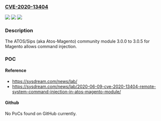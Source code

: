 ### [CVE-2020-13404](https://cve.mitre.org/cgi-bin/cvename.cgi?name=CVE-2020-13404)
![](https://img.shields.io/static/v1?label=Product&message=n%2Fa&color=blue)
![](https://img.shields.io/static/v1?label=Version&message=n%2Fa&color=blue)
![](https://img.shields.io/static/v1?label=Vulnerability&message=n%2Fa&color=brighgreen)

### Description

The ATOS/Sips (aka Atos-Magento) community module 3.0.0 to 3.0.5 for Magento allows command injection.

### POC

#### Reference
- https://sysdream.com/news/lab/
- https://sysdream.com/news/lab/2020-06-09-cve-2020-13404-remote-system-command-injection-in-atos-magento-module/

#### Github
No PoCs found on GitHub currently.

